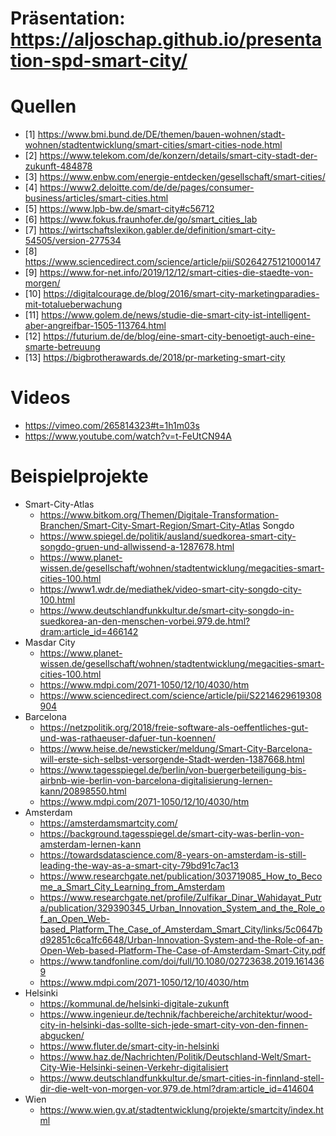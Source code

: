 # Präsentation: https://aljoschap.github.io/presentation-spd-smart-city/
# Quellen
- [1] https://www.bmi.bund.de/DE/themen/bauen-wohnen/stadt-wohnen/stadtentwicklung/smart-cities/smart-cities-node.html
- [2] https://www.telekom.com/de/konzern/details/smart-city-stadt-der-zukunft-484878
- [3] https://www.enbw.com/energie-entdecken/gesellschaft/smart-cities/
- [4] https://www2.deloitte.com/de/de/pages/consumer-business/articles/smart-cities.html
- [5] https://www.lpb-bw.de/smart-city#c56712
- [6] https://www.fokus.fraunhofer.de/go/smart_cities_lab
- [7] https://wirtschaftslexikon.gabler.de/definition/smart-city-54505/version-277534
- [8] https://www.sciencedirect.com/science/article/pii/S0264275121000147
- [9] https://www.for-net.info/2019/12/12/smart-cities-die-staedte-von-morgen/
- [10] https://digitalcourage.de/blog/2016/smart-city-marketingparadies-mit-totalueberwachung
- [11] https://www.golem.de/news/studie-die-smart-city-ist-intelligent-aber-angreifbar-1505-113764.html
- [12] https://futurium.de/de/blog/eine-smart-city-benoetigt-auch-eine-smarte-betreuung
- [13] https://bigbrotherawards.de/2018/pr-marketing-smart-city

# Videos
- https://vimeo.com/265814323#t=1h1m03s
- https://www.youtube.com/watch?v=t-FeUtCN94A

# Beispielprojekte
- Smart-City-Atlas
    - https://www.bitkom.org/Themen/Digitale-Transformation-Branchen/Smart-City-Smart-Region/Smart-City-Atlas
Songdo
    - https://www.spiegel.de/politik/ausland/suedkorea-smart-city-songdo-gruen-und-allwissend-a-1287678.html
    - https://www.planet-wissen.de/gesellschaft/wohnen/stadtentwicklung/megacities-smart-cities-100.html
    - https://www1.wdr.de/mediathek/video-smart-city-songdo-city-100.html
    - https://www.deutschlandfunkkultur.de/smart-city-songdo-in-suedkorea-an-den-menschen-vorbei.979.de.html?dram:article_id=466142
- Masdar City
    - https://www.planet-wissen.de/gesellschaft/wohnen/stadtentwicklung/megacities-smart-cities-100.html
    - https://www.mdpi.com/2071-1050/12/10/4030/htm
    - https://www.sciencedirect.com/science/article/pii/S2214629619308904
- Barcelona
    - https://netzpolitik.org/2018/freie-software-als-oeffentliches-gut-und-was-rathaeuser-dafuer-tun-koennen/
    - https://www.heise.de/newsticker/meldung/Smart-City-Barcelona-will-erste-sich-selbst-versorgende-Stadt-werden-1387668.html
    - https://www.tagesspiegel.de/berlin/von-buergerbeteiligung-bis-airbnb-wie-berlin-von-barcelona-digitalisierung-lernen-kann/20898550.html
    - https://www.mdpi.com/2071-1050/12/10/4030/htm
- Amsterdam
    - https://amsterdamsmartcity.com/
    - https://background.tagesspiegel.de/smart-city-was-berlin-von-amsterdam-lernen-kann
    - https://towardsdatascience.com/8-years-on-amsterdam-is-still-leading-the-way-as-a-smart-city-79bd91c7ac13
    - https://www.researchgate.net/publication/303719085_How_to_Become_a_Smart_City_Learning_from_Amsterdam
    - https://www.researchgate.net/profile/Zulfikar_Dinar_Wahidayat_Putra/publication/329390345_Urban_Innovation_System_and_the_Role_of_an_Open_Web-based_Platform_The_Case_of_Amsterdam_Smart_City/links/5c0647bd92851c6ca1fc6648/Urban-Innovation-System-and-the-Role-of-an-Open-Web-based-Platform-The-Case-of-Amsterdam-Smart-City.pdf
    - https://www.tandfonline.com/doi/full/10.1080/02723638.2019.1614369
    - https://www.mdpi.com/2071-1050/12/10/4030/htm
- Helsinki
    - https://kommunal.de/helsinki-digitale-zukunft
    - https://www.ingenieur.de/technik/fachbereiche/architektur/wood-city-in-helsinki-das-sollte-sich-jede-smart-city-von-den-finnen-abgucken/
    - https://www.fluter.de/smart-city-in-helsinki
    - https://www.haz.de/Nachrichten/Politik/Deutschland-Welt/Smart-City-Wie-Helsinki-seinen-Verkehr-digitalisiert
    - https://www.deutschlandfunkkultur.de/smart-cities-in-finnland-stell-dir-die-welt-von-morgen-vor.979.de.html?dram:article_id=414604
- Wien
    - https://www.wien.gv.at/stadtentwicklung/projekte/smartcity/index.html
